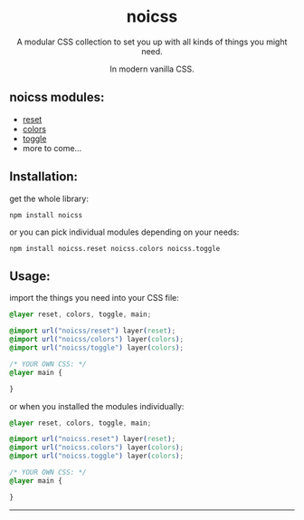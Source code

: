 <h1 align="center">
  noicss
</h1>
<p align="center">
  A modular CSS collection to set you up with all kinds of things you might need.
</p>
<p align="center">
  In modern vanilla CSS.
</p>

## noicss modules:

- [reset](https://github.com/dalailahner/noicss/tree/master/reset)
- [colors](https://github.com/dalailahner/noicss/tree/master/colors)
- [toggle](https://github.com/dalailahner/noicss/tree/master/toggle)
- more to come...

## Installation:

get the whole library:

```Shell
npm install noicss
```

or you can pick individual modules depending on your needs:

```Shell
npm install noicss.reset noicss.colors noicss.toggle
```

## Usage:

import the things you need into your CSS file:

```CSS
@layer reset, colors, toggle, main;

@import url("noicss/reset") layer(reset);
@import url("noicss/colors") layer(colors);
@import url("noicss/toggle") layer(colors);

/* YOUR OWN CSS: */
@layer main {

}
```

or when you installed the modules individually:

```CSS
@layer reset, colors, toggle, main;

@import url("noicss.reset") layer(reset);
@import url("noicss.colors") layer(colors);
@import url("noicss.toggle") layer(colors);

/* YOUR OWN CSS: */
@layer main {

}
```

---
